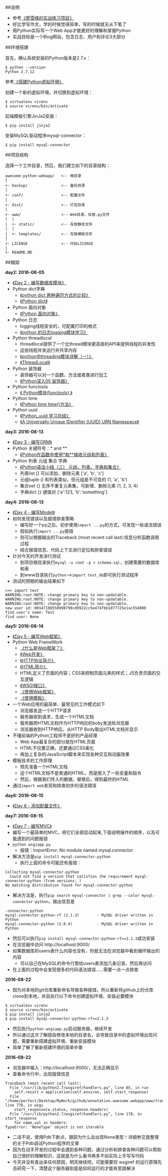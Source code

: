 ##说明

* 参考[《廖雪峰的实战练习项目》](http://www.liaoxuefeng.com/wiki/001374738125095c955c1e6d8bb493182103fac9270762a000/001397616003925a3d157284cd24bc0952d6c4a7c9d8c55000)
* 好比学写作文，学的时候觉得简单，写的时候就无从下笔了
* 用Python实际写一个Web App才能更好的理解和掌握Python
* 实战目标是一个Blog网站，包含日志、用户和评论3大部分

##环境搭建

首先，确认系统安装的Python版本是2.7.x：

```
$ python --version
Python 2.7.12
```

参考[《搭建Python虚拟环境》](http://www.xumenger.com/python-environment-20160801/)

创建一个新的虚拟环境，并切换到虚拟环境：

```
$ virtualenv virenv
$ source virenv/bin/activate
```

前端模板引擎JinJa2安装：

```
$ pip install jinja2
```

安装MySQL驱动程序mysql-connector：

```
$ pip install mysql-connector
```

##项目结构

选择一个工作目录，然后，我们建立如下的目录结构：

```
awesome-python-webapp/   <-- 根目录
|
+- backup/               <-- 备份目录
|
+- conf/                 <-- 配置文件
|
+- dist/                 <-- 打包目录
|
+- www/                  <-- Web目录，存放.py文件
|  |
|  +- static/            <-- 存放静态文件
|  |
|  +- templates/         <-- 存放模板文件
|
+- LICENSE               <-- 代码LICENSE
|
+- README.MD
```

##跟踪

**day2: 2016-08-05**

* [《Day 2 - 编写数据库模块》](http://www.liaoxuefeng.com/wiki/001374738125095c955c1e6d8bb493182103fac9270762a000/0013976160374750f95bd09087744569be5aae6160c8351000)
* Python dict字典
  * [《python dict 两种遍历方式的比较》](http://www.cnblogs.com/waising/articles/2549116.html)
  * [《Python dict》](http://www.cnblogs.com/waising/articles/2298254.html)
* Python 面向对象
  * [《Python 面向对象》](http://www.runoob.com/python/python-object.html)
* Python 日志
  * logging线程安全的，可配置打印的格式
  * [《python 的日志logging模块学习》](http://www.cnblogs.com/dkblog/archive/2011/08/26/2155018.html)
* Python threadlocal
  * threadlocal提供了一个比thread模块更高层的API来提供线程的并发性
  * 这些线程并发运行并共享内存
  * [《python中threading模块详解（一）》](http://blog.chinaunix.net/uid-27571599-id-3484048.html)
  * [《ThreadLocal》](http://www.liaoxuefeng.com/wiki/001374738125095c955c1e6d8bb493182103fac9270762a000/001386832845200f6513494f0c64bd882f25818a0281e80000)
* Python 装饰器
  * 装饰器可以对一个函数、方法或者类进行加工
  * [《Python深入05 装饰器》](http://www.cnblogs.com/vamei/archive/2013/02/16/2820212.html)
* Python functools
  * [《 Python模块(functools) 》](http://blog.csdn.net/lwnylslwnyls/article/details/48007001)
* Python time
  * [《Python time time()方法》](http://www.runoob.com/python/att-time-time.html)
* Python uuid
  * [《Python_uuid 学习总结》](http://www.cnblogs.com/lijingchn/p/5299000.html)
  * [《A Universally Unique IDentifier (UUID) URN Namespace》](http://www.ietf.org/rfc/rfc4122.txt)

**day3: 2016-08-13**

* [《Day 3 - 编写ORM》](http://www.liaoxuefeng.com/wiki/001374738125095c955c1e6d8bb493182103fac9270762a000/001402228705570c9506d546a3349c6b7d64135127672fe000)
* Python 关键符号：\* and \*\*
  * [《Python在函数中使用\*和\*\*接收元组和列表》](http://blog.csdn.net/delphiwcdj/article/details/5746560)
* Python 列表 元组 集合 字典
  * [《Python语法小结（三） 元组、列表、字典和集合》](https://liuzhichao.com/p/1645.html)
  * 列表list [] 可以添加、删除元素 ['a', 'b', 'c']
  * 元组tuple () 和列表类似，但元组是不可变的 (1, 'a', 'b')
  * 集合set {} 无序不重复元素集，可新增、删除元素 {1, 2, 3, 4}
  * 字典dict {} 键值对 {'a':123, 'b':'something'}

**day4: 2016-08-13**

* [《Day 4 - 编写Model》](http://www.liaoxuefeng.com/wiki/001374738125095c955c1e6d8bb493182103fac9270762a000/001402307049906212b8a97f1df4587962539baa31d1fcd000)
* 如何发现错误以及报错排查策略
  * 编写好一个py之后，初步使用`import ...py`的方式，可发现一些语法错误
  * 假如执行`import ...py`报错
  * 则可以根据输出的Traceback (most recent call last):信息分析函数调用过程
  * 结合报错信息、代码上下文进行定位和排查错误
* 针对今天的开发进行测试
  * 到项目根目录执行`mysql -u root -p < schema.sql`，创建需要的数据库和表
  * 到www目录执行`python`-->`import test_db`即可执行测试程序
* 测试的预期的输出结果如下

```
>>> import test
WARNING:root:NOTE: change primary key to non-updatable.
WARNING:root:NOTE: change primary key to non-updatable.
WARNING:root:NOTE: change primary key to non-updatable.
new user id: 00147108558998799cd9922cc5e474fbb1077725e1ac554000
find user's name: Test
find user: None
```

**day5: 2016-08-14**

* [《Day 5 - 编写Web框架》](http://www.liaoxuefeng.com/wiki/001374738125095c955c1e6d8bb493182103fac9270762a000/0014023080708565bc89d6ab886481fb25a16cdc3b773f0000)
* Python Web FrameWork
  * [《什么是Web框架？》](http://www.xumenger.com/web-framework-20160727/)
  * [《Web开发》](http://www.liaoxuefeng.com/wiki/001374738125095c955c1e6d8bb493182103fac9270762a000/001386832648091917b035146084c43b05754ec9408dfaf000)
  * [《HTTP协议简介》](http://www.liaoxuefeng.com/wiki/001374738125095c955c1e6d8bb493182103fac9270762a000/001386832653051fd44e44e4f9e4ed08f3e5a5ab550358d000)
  * [《HTML简介》](http://www.liaoxuefeng.com/wiki/001374738125095c955c1e6d8bb493182103fac9270762a000/001386833123019425a41845ca540a19c9080e8f930d7e1000)
  * HTML定义了页面的内容；CSS来控制页面元素的样式；JS负责页面的交互逻辑
  * [《WSGI接口》](http://www.liaoxuefeng.com/wiki/001374738125095c955c1e6d8bb493182103fac9270762a000/001386832689740b04430a98f614b6da89da2157ea3efe2000)
  * [《使用Web框架》](http://www.liaoxuefeng.com/wiki/001374738125095c955c1e6d8bb493182103fac9270762a000/001386832704232d6fb5df42dd34a7890fa6254351faac7000)
  * [《使用模板》](http://www.liaoxuefeng.com/wiki/001374738125095c955c1e6d8bb493182103fac9270762a000/001386832805619b3e68a9cf16c4d0398d8af8f6d50e740000)
* 一个Web应用的最简单、最常见的工作模式如下
  * 浏览器发送一个HTTP请求
  * 服务器收到请求，生成一个HTML文档
  * 服务器把HTML文档作为HTTP响应的boby发送给浏览器
  * 浏览器收到HTTP响应，从HTTP Body取出HTML文档并显示
* 不懂前端的Python工程师不是好的产品经理
  * Web App最复杂的部分就在HTML页面
  * HTML不仅要正确，还要通过CSS美化
  * 再加上复杂的JavaScript脚本来实现各种交互和动画效果
* 模板技术的工作原理
  * 预先准备一个HTML文档
  * 这个HTML文档不是普通的HTML，而是嵌入了一些变量和指令
  * 然后，根据我们传入的数据，替换后，得到最终的HTML
* 通过`import web`发现和排查初步的语法错误

**day6: 2016-08-15**

* [《Day 6 - 添加配置文件》](http://www.liaoxuefeng.com/wiki/001374738125095c955c1e6d8bb493182103fac9270762a000/001402319155292f806e5a1ba5342d2a497c63314b1c77f000)

**day7: 2016-08-15**

* [《Day 7 - 编写MVC》](http://www.liaoxuefeng.com/wiki/001374738125095c955c1e6d8bb493182103fac9270762a000/0014023534049359c3ce60cb680419ba423b5b704baac0c000)
* 编写一个最简单的MVC，把它们全部启动起来,下面说明操作的顺序，以及可能遇到的问题报错
* `python wsgiapp.py`
  * 报错：ImportError: No module named mysql.connector
* 解决方法是`pip install mysql-connector-python`
  * 执行上面的命令可能还有报错：
```
Collecting mysql-connector-python
  Could not find a version that satisfies the requirement mysql-connector-python (from versions: )
No matching distribution found for mysql-connector-python
```
* 解决方法是，执行`pip search mysql-connector | grep --color mysql-connector-python`，输出信息是
```
-connector-python
mysql-connector-python-rf (2.1.3)        - MySQL driver written in Python
mysql-connector-python (2.0.4)           - MySQL driver written in Python
```
* 然后可以执行`pip install mysql-connector-python-rf==2.1.3`成功安装
* 在浏览器中访问 http://localhost:9000/
* 如果数据库的users表什么内容也没有，你就无法在浏览器中看到循环输出的内容
  * 可以自己在MySQL的命令行里给users表添加几条记录，然后再访问
* 在上面的过程中会发现很多的代码语法错误……需要一点一点排查

**2016-08-22**

* 因为对本地的git仓库重新命名导致各种报错，所以重新将github上的仓库clone到本地，并且执行以下命令创建虚拟环境、安装必要模块

```
$ virtualenv virenv
$ source virenv/bin/activate
$ pip install jinja2
$ pip install mysql-connector-python-rf==2.1.3
```
* 然后执行`python wsgiapp.py`启动服务器，继续开发
* 所以通过这次了解擅自修改本地的目录名，会导致目录中的虚拟环境出现问题，需要重新搭建虚拟环境、重新安装模块
* 简单了解了重新搭建环境的简单步骤

**2016-08-22**

* 浏览器中输入：http://localhost:9000/，无法正确显示
* 查看命令行中，出现报错信息
```
Traceback (most recent call last):
  File "/usr/lib/python2.7/wsgiref/handlers.py", line 85, in run
    self.result = application(self.environ, self.start_response)
  File "/home/perfect/Desktop/MyWork/github/annotation.awesome.webapp/www/transwarp/web.py", line 778, in wsgi
    start_response(e.status, response.headers)
  File "/usr/lib/python2.7/wsgiref/handlers.py", line 178, in start_response
    for name,val in headers:
TypeError: 'NoneType' object is not iterable
```
* 二话不说，使用Pdb下断点，跟踪为什么会出现None类型！详细参见我整理的关于Pdb调试Python程序的文章
* 因为在动手开发的过程中会遇到各种问题，通过分析和排查各种问题可以帮助自己很好的理解知识，这就是为什么看书再多不如实际上手写写代码
* 今天并没有查出来任何原因，明天继续吧，可能需要将 wsgiref 的运行原理先去研究一下，清楚这个服务器到底是如何运行的才能有思路解决
